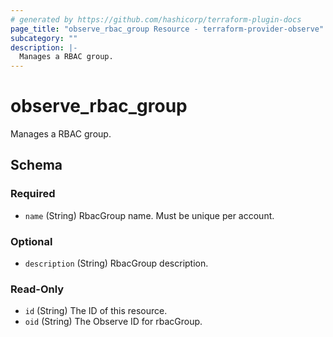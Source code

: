 ```yaml
---
# generated by https://github.com/hashicorp/terraform-plugin-docs
page_title: "observe_rbac_group Resource - terraform-provider-observe"
subcategory: ""
description: |-
  Manages a RBAC group.
---
```

# observe_rbac_group

Manages a RBAC group.

<!-- schema generated by tfplugindocs -->
## Schema

### Required

- `name` (String) RbacGroup name. Must be unique per account.

### Optional

- `description` (String) RbacGroup description.

### Read-Only

- `id` (String) The ID of this resource.
- `oid` (String) The Observe ID for rbacGroup.

